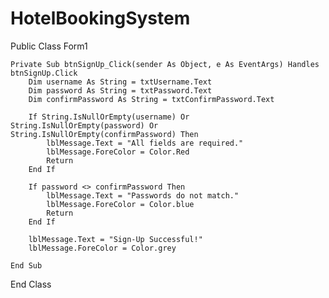 # HotelBookingSystem
Public Class Form1

    Private Sub btnSignUp_Click(sender As Object, e As EventArgs) Handles btnSignUp.Click
        Dim username As String = txtUsername.Text
        Dim password As String = txtPassword.Text
        Dim confirmPassword As String = txtConfirmPassword.Text
        
        If String.IsNullOrEmpty(username) Or String.IsNullOrEmpty(password) Or String.IsNullOrEmpty(confirmPassword) Then
            lblMessage.Text = "All fields are required."
            lblMessage.ForeColor = Color.Red
            Return
        End If

        If password <> confirmPassword Then
            lblMessage.Text = "Passwords do not match."
            lblMessage.ForeColor = Color.blue 
            Return
        End If

        lblMessage.Text = "Sign-Up Successful!"
        lblMessage.ForeColor = Color.grey

    End Sub

End Class
